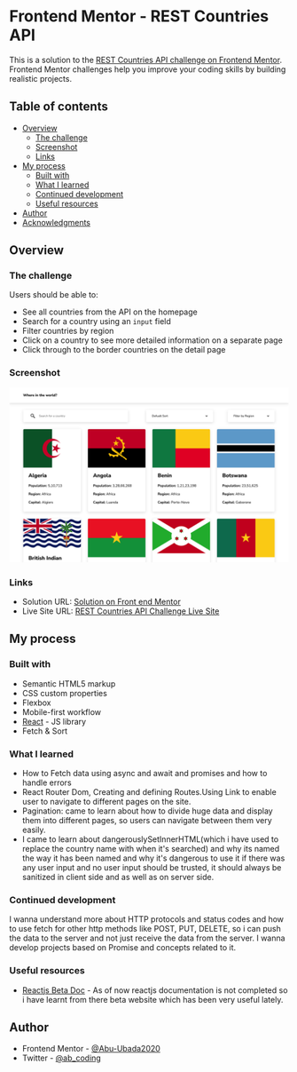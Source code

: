 # Frontend Mentor - REST Countries API

This is a solution to the [REST Countries API challenge on Frontend Mentor](https://www.frontendmentor.io/challenges/rest-countries-api-with-color-theme-switcher-5cacc469fec04111f7b848ca). Frontend Mentor challenges help you improve your coding skills by building realistic projects. 

## Table of contents

- [Overview](#overview)
  - [The challenge](#the-challenge)
  - [Screenshot](#screenshot)
  - [Links](#links)
- [My process](#my-process)
  - [Built with](#built-with)
  - [What I learned](#what-i-learned)
  - [Continued development](#continued-development)
  - [Useful resources](#useful-resources)
- [Author](#author)
- [Acknowledgments](#acknowledgments)

## Overview

### The challenge

Users should be able to:

- See all countries from the API on the homepage
- Search for a country using an `input` field
- Filter countries by region
- Click on a country to see more detailed information on a separate page
- Click through to the border countries on the detail page

### Screenshot

![Challenge Screenshot](screenshot.png)

### Links

- Solution URL: [Solution on Front end Mentor](https://www.frontendmentor.io/solutions/rest-countries-api-challenge-1akWOXgDR)
- Live Site URL: [REST Countries API Challenge Live Site](https://rest-api-countries-abu.netlify.app/)

## My process

### Built with

- Semantic HTML5 markup
- CSS custom properties
- Flexbox
- Mobile-first workflow
- [React](https://beta.reactjs.org/) - JS library
- Fetch & Sort

### What I learned
- How to Fetch data using async and await and promises and how to handle errors
- React Router Dom, Creating and defining Routes.Using Link to enable user to navigate to different pages on the site.
- Pagination: came to learn about how to divide huge data and display them into different pages, so users can navigate between them very easily.
- I came to learn about dangerouslySetInnerHTML(which i have used to replace the country name with <span> when it's searched)  and why its named the way it has been named and why it's dangerous to use it if there was any user input and no user input should be trusted, it should always be sanitized in client side and as well as on server side.

### Continued development

I wanna understand more about HTTP protocols and status codes and how to use fetch for other http methods like POST, PUT, DELETE, so i can push the data to the server and not just receive the data from the server. I wanna develop projects based on Promise and concepts related to it.

### Useful resources

- [Reactjs Beta Doc](https://beta.reactjs.com) - As of now reactjs documentation is not completed so i have learnt from there beta website which has been very useful lately.

## Author

- Frontend Mentor - [@Abu-Ubada2020](https://www.frontendmentor.io/profile/Abu-Ubada2020)
- Twitter - [@ab_coding](https://twitter.com/ab_coding)
